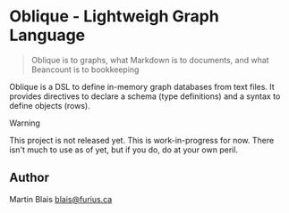# Oblique - Lightweigh Graph Language

> Oblique is to graphs,
> what Markdown is to documents, and
> what Beancount is to bookkeeping

Oblique is a DSL to define in-memory graph databases from text files. It
provides directives to declare a schema (type definitions) and a syntax to
define objects (rows).

> [!WARNING]
> This project is not released yet. This is work-in-progress for now.
> There isn't much to use as of yet, but if you do, do at your own peril.

## Author

Martin Blais <blais@furius.ca>
